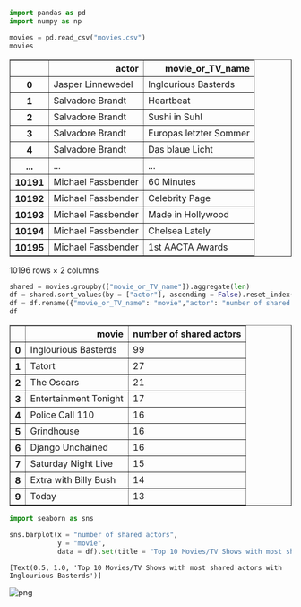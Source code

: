 ```python
import pandas as pd
import numpy as np
```


```python
movies = pd.read_csv("movies.csv")
movies
```




<div>
<style scoped>
    .dataframe tbody tr th:only-of-type {
        vertical-align: middle;
    }

    .dataframe tbody tr th {
        vertical-align: top;
    }

    .dataframe thead th {
        text-align: right;
    }
</style>
<table border="1" class="dataframe">
  <thead>
    <tr style="text-align: right;">
      <th></th>
      <th>actor</th>
      <th>movie_or_TV_name</th>
    </tr>
  </thead>
  <tbody>
    <tr>
      <th>0</th>
      <td>Jasper Linnewedel</td>
      <td>Inglourious Basterds</td>
    </tr>
    <tr>
      <th>1</th>
      <td>Salvadore Brandt</td>
      <td>Heartbeat</td>
    </tr>
    <tr>
      <th>2</th>
      <td>Salvadore Brandt</td>
      <td>Sushi in Suhl</td>
    </tr>
    <tr>
      <th>3</th>
      <td>Salvadore Brandt</td>
      <td>Europas letzter Sommer</td>
    </tr>
    <tr>
      <th>4</th>
      <td>Salvadore Brandt</td>
      <td>Das blaue Licht</td>
    </tr>
    <tr>
      <th>...</th>
      <td>...</td>
      <td>...</td>
    </tr>
    <tr>
      <th>10191</th>
      <td>Michael Fassbender</td>
      <td>60 Minutes</td>
    </tr>
    <tr>
      <th>10192</th>
      <td>Michael Fassbender</td>
      <td>Celebrity Page</td>
    </tr>
    <tr>
      <th>10193</th>
      <td>Michael Fassbender</td>
      <td>Made in Hollywood</td>
    </tr>
    <tr>
      <th>10194</th>
      <td>Michael Fassbender</td>
      <td>Chelsea Lately</td>
    </tr>
    <tr>
      <th>10195</th>
      <td>Michael Fassbender</td>
      <td>1st AACTA Awards</td>
    </tr>
  </tbody>
</table>
<p>10196 rows × 2 columns</p>
</div>




```python
shared = movies.groupby(["movie_or_TV_name"]).aggregate(len)
df = shared.sort_values(by = ["actor"], ascending = False).reset_index().head(10)
df = df.rename({"movie_or_TV_name": "movie","actor": "number of shared actors"}, axis = 1)
df
```




<div>
<style scoped>
    .dataframe tbody tr th:only-of-type {
        vertical-align: middle;
    }

    .dataframe tbody tr th {
        vertical-align: top;
    }

    .dataframe thead th {
        text-align: right;
    }
</style>
<table border="1" class="dataframe">
  <thead>
    <tr style="text-align: right;">
      <th></th>
      <th>movie</th>
      <th>number of shared actors</th>
    </tr>
  </thead>
  <tbody>
    <tr>
      <th>0</th>
      <td>Inglourious Basterds</td>
      <td>99</td>
    </tr>
    <tr>
      <th>1</th>
      <td>Tatort</td>
      <td>27</td>
    </tr>
    <tr>
      <th>2</th>
      <td>The Oscars</td>
      <td>21</td>
    </tr>
    <tr>
      <th>3</th>
      <td>Entertainment Tonight</td>
      <td>17</td>
    </tr>
    <tr>
      <th>4</th>
      <td>Police Call 110</td>
      <td>16</td>
    </tr>
    <tr>
      <th>5</th>
      <td>Grindhouse</td>
      <td>16</td>
    </tr>
    <tr>
      <th>6</th>
      <td>Django Unchained</td>
      <td>16</td>
    </tr>
    <tr>
      <th>7</th>
      <td>Saturday Night Live</td>
      <td>15</td>
    </tr>
    <tr>
      <th>8</th>
      <td>Extra with Billy Bush</td>
      <td>14</td>
    </tr>
    <tr>
      <th>9</th>
      <td>Today</td>
      <td>13</td>
    </tr>
  </tbody>
</table>
</div>




```python
import seaborn as sns
```


```python
sns.barplot(x = "number of shared actors",
            y = "movie",
            data = df).set(title = "Top 10 Movies/TV Shows with most shared actors with Inglourious Basterds")
```




    [Text(0.5, 1.0, 'Top 10 Movies/TV Shows with most shared actors with Inglourious Basterds')]




    
![png](Ashwin%20Vasan%20Hw2_files/Ashwin%20Vasan%20Hw2_4_1.png)
    

